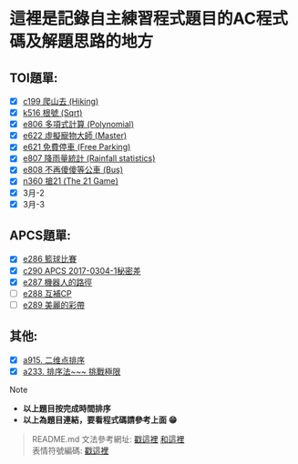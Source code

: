 # 這裡是記錄自主練習程式題目的AC程式碼及解題思路的地方


## TOI題單:
- [x] [c199 爬山去 (Hiking)](https://zerojudge.tw/ShowProblem?problemid=c199)
- [x] [k516 根號 (Sqrt)](https://zerojudge.tw/ShowProblem?problemid=k516)
- [x] [e806 多項式計算 (Polynomial)](https://zerojudge.tw/ShowProblem?problemid=e806)
- [x] [e622 虛擬寵物大師 (Master)](https://zerojudge.tw/ShowProblem?problemid=e622)
- [x] [e621 免費停車 (Free Parking)](https://zerojudge.tw/ShowProblem?problemid=e621)
- [x] [e807 降雨量統計 (Rainfall statistics)](https://zerojudge.tw/ShowProblem?problemid=e807)
- [x] [e808 不再傻傻等公車 (Bus)](https://zerojudge.tw/ShowProblem?problemid=e808)
- [x] [n360 搶21 (The 21 Game)](https://zerojudge.tw/ShowProblem?problemid=n360)
- [x] 3月-2
- [x] 3月-3

## APCS題單:
- [x] [e286 籃球比賽](https://zerojudge.tw/ShowProblem?problemid=e286)
- [x] [c290 APCS 2017-0304-1秘密差](https://zerojudge.tw/ShowProblem?problemid=c290)
- [x] [e287 機器人的路徑](https://zerojudge.tw/ShowProblem?problemid=e287)
- [ ] [e288 互補CP](https://zerojudge.tw/ShowProblem?problemid=e288)
- [ ] [e289 美麗的彩帶](https://zerojudge.tw/ShowProblem?problemid=e289)

## 其他:
- [x] [a915. 二维点排序](https://zerojudge.tw/ShowProblem?problemid=a915)
- [x] [a233. 排序法~~~ 挑戰極限](https://zerojudge.tw/ShowProblem?problemid=a233)

> [!NOTE]
> - **以上題目按完成時間排序**
> - **以上為題目連結，要看程式碼請參考上面 :grin:**


> README.md 文法參考網址: [戳這裡](https://docs.github.com/zh/get-started/writing-on-github/getting-started-with-writing-and-formatting-on-github/basic-writing-and-formatting-syntax) [和這裡](https://github.com/fr407041/MarkdownTutorial)  
> 表情符號編碼: [戳這裡](https://github.com/ikatyang/emoji-cheat-sheet/blob/master/README.md)



<!--~~我好閒喔跑來寫這東西還玩一堆奇奇怪怪的程式 :sweat_smile:~~--!>


